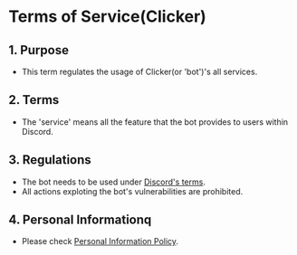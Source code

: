 # Terms of Service(Clicker)
## 1. Purpose
- This term regulates the usage of Clicker(or 'bot')'s all services.
## 2. Terms
- The 'service' means all the feature that the bot provides to users within Discord.

## 3. Regulations
- The bot needs to be used under [Discord's terms](https://discord.com/terms).
- All actions exploting the bot's vulnerabilities are prohibited.

## 4. Personal Informationq
- Please check [Personal Information Policy](/global/About/Others/Personal%20Information%20Policy).
